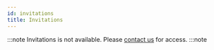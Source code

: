 ```yaml
---
id: invitations
title: Invitations
---
```


:::note
Invitations is not available. Please [contact us](mailto:support@phasetwo.io) for access.
:::note
